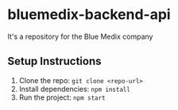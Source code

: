 # bluemedix-backend-api
It's a repository for the Blue Medix company

## Setup Instructions
1. Clone the repo: `git clone <repo-url>`
2. Install dependencies: `npm install`
3. Run the project: `npm start`

